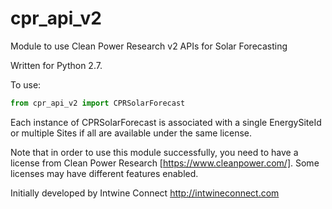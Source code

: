 # cpr_api_v2
Module to use Clean Power Research v2 APIs for Solar Forecasting

Written for Python 2.7.

To use: 
```python
from cpr_api_v2 import CPRSolarForecast
```

Each instance of CPRSolarForecast is associated with a single EnergySiteId or multiple Sites if all are available under the same license.

Note that in order to use this module successfully, you need to have a license from Clean Power Research [https://www.cleanpower.com/].  Some licenses may have different features enabled.


Initially developed by Intwine Connect
http://intwineconnect.com
